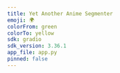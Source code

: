 ```yaml
---
title: Yet Another Anime Segmenter
emoji: 🌍
colorFrom: green
colorTo: yellow
sdk: gradio
sdk_version: 3.36.1
app_file: app.py
pinned: false
---
```

